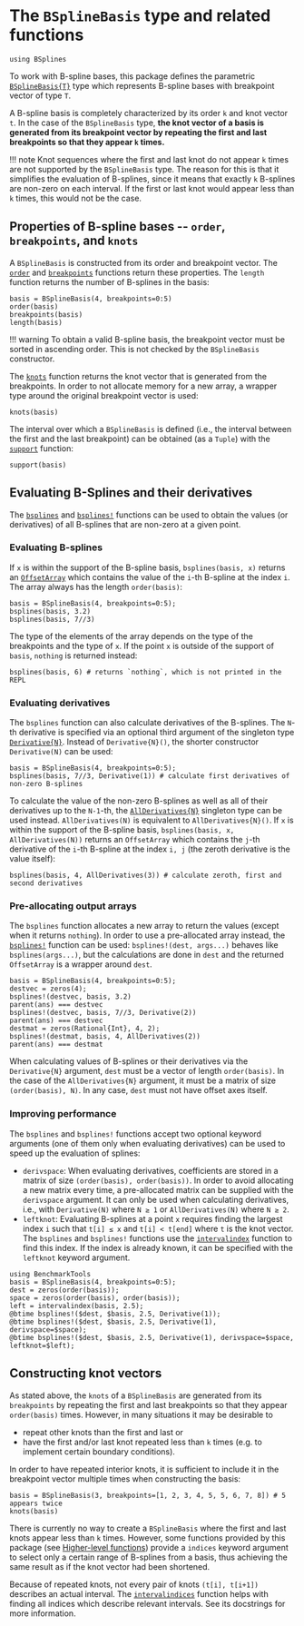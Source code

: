 # The `BSplineBasis` type and related functions

```@setup basis
using BSplines
```

To work with B-spline bases, this package defines the parametric [`BSplineBasis{T}`](@ref) type which represents B-spline bases with breakpoint vector of type `T`.

A B-spline basis is completely characterized by its order ``k`` and knot vector ``t``.
In the case of the `BSplineBasis` type, **the knot vector of a basis is generated from its breakpoint vector by repeating the first and last breakpoints so that they appear ``k`` times.**

!!! note
    Knot sequences where the first and last knot do not appear ``k`` times are not supported by the `BSplineBasis` type.
    The reason for this is that it simplifies the evaluation of B-splines, since it means that exactly ``k`` B-splines are non-zero on each interval.
    If the first or last knot would appear less than ``k`` times, this would not be the case.

## Properties of B-spline bases -- `order`, `breakpoints`, and `knots`

A `BSplineBasis` is constructed from its order and breakpoint vector.
The [`order`](@ref) and [`breakpoints`](@ref) functions return these properties.
The `length` function returns the number of B-splines in the basis:
```@repl basis
basis = BSplineBasis(4, breakpoints=0:5)
order(basis)
breakpoints(basis)
length(basis)
```

!!! warning
    To obtain a valid B-spline basis, the breakpoint vector must be sorted in ascending order.
    This is not checked by the `BSplineBasis` constructor.

The [`knots`](@ref) function returns the knot vector that is generated from the breakpoints.
In order to not allocate memory for a new array, a wrapper type around the original breakpoint vector is used:
```@repl basis
knots(basis)
```

The interval over which a `BSplineBasis` is defined (i.e., the interval between the first and the last breakpoint) can be obtained (as a `Tuple`) with the [`support`](@ref) function:
```@repl basis
support(basis)
```


## Evaluating B-Splines and their derivatives

The [`bsplines`](@ref) and [`bsplines!`](@ref) functions can be used to obtain the values (or derivatives) of all B-splines that are non-zero at a given point.

### Evaluating B-splines 

If `x` is within the support of the B-spline basis, `bsplines(basis, x)` returns an
[`OffsetArray`](https://github.com/JuliaArrays/OffsetArrays.jl)
which contains the value of the `i`-th B-spline at the index `i`.
The array always has the length `order(basis)`:

```@repl basis
basis = BSplineBasis(4, breakpoints=0:5);
bsplines(basis, 3.2)
bsplines(basis, 7//3)
```

The type of the elements of the array depends on the type of the breakpoints and the type of `x`.
If the point `x` is outside of the support of `basis`, `nothing` is returned instead:

```@repl basis
bsplines(basis, 6) # returns `nothing`, which is not printed in the REPL
```

### Evaluating derivatives

The `bsplines` function can also calculate derivatives of the B-splines.
The `N`-th derivative is specified via an optional third argument of the singleton type [`Derivative{N}`](@ref).
Instead of `Derivative{N}()`, the shorter constructor `Derivative(N)` can be used:

```@repl basis
basis = BSplineBasis(4, breakpoints=0:5);
bsplines(basis, 7//3, Derivative(1)) # calculate first derivatives of non-zero B-splines
```

To calculate the value of the non-zero B-splines as well as all of their derivatives up to the `N-1`-th, the [`AllDerivatives{N}`](@ref) singleton type can be used instead.
`AllDerivatives(N)` is equivalent to `AllDerivatives{N}()`.
If `x` is within the support of the B-spline basis, `bsplines(basis, x, AllDerivatives(N))` returns an `OffsetArray` which contains the `j`-th derivative of the `i`-th B-spline at the index `i, j` (the zeroth derivative is the value itself):

```@repl basis
bsplines(basis, 4, AllDerivatives(3)) # calculate zeroth, first and second derivatives
```

### Pre-allocating output arrays

The `bsplines` function allocates a new array to return the values (except when it returns `nothing`).
In order to use a pre-allocated array instead, the [`bsplines!`](@ref) function can be used: `bsplines!(dest, args...)` behaves like `bsplines(args...)`, but the calculations are done in `dest` and the returned `OffsetArray` is a wrapper around `dest`.

```@repl basis
basis = BSplineBasis(4, breakpoints=0:5);
destvec = zeros(4);
bsplines!(destvec, basis, 3.2)
parent(ans) === destvec
bsplines!(destvec, basis, 7//3, Derivative(2))
parent(ans) === destvec
destmat = zeros(Rational{Int}, 4, 2);
bsplines!(destmat, basis, 4, AllDerivatives(2))
parent(ans) === destmat
```

When calculating values of B-splines or their derivatives via the `Derivative{N}` argument, `dest` must be a vector of length `order(basis)`.
In the case of the `AllDerivatives{N}` argument, it must be a matrix of size `(order(basis), N)`.
In any case, `dest` must not have offset axes itself.

### Improving performance

The `bsplines` and `bsplines!` functions accept two optional keyword arguments (one of them only when evaluating derivatives) can be used to speed up the evaluation of splines:

* `derivspace`:
  When evaluating derivatives, coefficients are stored in a matrix of size `(order(basis), order(basis))`.
  In order to avoid allocating a new matrix every time, a pre-allocated matrix can be supplied with the `derivspace` argument. It can only be used when calculating derivatives, i.e., with `Derivative(N)` where `N ≥ 1` or `AllDerivatives(N)` where `N ≥ 2`.
* `leftknot`:
  Evaluating B-splines at a point `x` requires finding the largest index `i` such that `t[i] ≤ x` and `t[i] < t[end]` where `t` is the knot vector.
  The `bsplines` and `bsplines!` functions use the [`intervalindex`](@ref) function to find this index.
  If the index is already known, it can be specified with the `leftknot` keyword argument.

```@repl basis
using BenchmarkTools
basis = BSplineBasis(4, breakpoints=0:5);
dest = zeros(order(basis));
space = zeros(order(basis), order(basis));
left = intervalindex(basis, 2.5);
@btime bsplines!($dest, $basis, 2.5, Derivative(1));
@btime bsplines!($dest, $basis, 2.5, Derivative(1), derivspace=$space);
@btime bsplines!($dest, $basis, 2.5, Derivative(1), derivspace=$space, leftknot=$left);
```

## Constructing knot vectors

As stated above, the `knots` of a `BSplineBasis` are generated from its `breakpoints` by repeating the first and last breakpoints so that they appear `order(basis)` times.
However, in many situations it may be desirable to
  * repeat other knots than the first and last or
  * have the first and/or last knot repeated less than ``k`` times (e.g. to implement certain boundary conditions).

In order to have repeated interior knots, it is sufficient to include it in the breakpoint vector multiple times when constructing the basis:

```@repl basis
basis = BSplineBasis(3, breakpoints=[1, 2, 3, 4, 5, 5, 6, 7, 8]) # 5 appears twice
knots(basis)
```

There is currently no way to create a `BSplineBasis` where the first and last knots appear less than ``k`` times.
However, some functions provided by this package (see [Higher-level functions](@ref)) provide a `indices` keyword argument to select only a certain range of B-splines from a basis, thus achieving the same result as if the knot vector had been shortened.

Because of repeated knots, not every pair of knots `(t[i], t[i+1])` describes an actual interval.
The [`intervalindices`](@ref) function helps with finding all indices which describe relevant intervals.
See its docstrings for more information.
